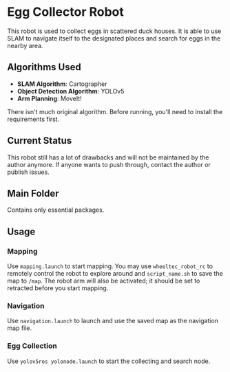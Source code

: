 # Egg Collector Robot

This robot is used to collect eggs in scattered duck houses. It is able to use SLAM to navigate itself to the designated places and search for eggs in the nearby area.

## Algorithms Used
- **SLAM Algorithm**: Cartographer
- **Object Detection Algorithm**: YOLOv5
- **Arm Planning**: MoveIt!

There isn't much original algorithm. Before running, you'll need to install the requirements first.

## Current Status
This robot still has a lot of drawbacks and will not be maintained by the author anymore. If anyone wants to push through, contact the author or publish issues.

## Main Folder
Contains only essential packages.

## Usage

### Mapping
Use `mapping.launch` to start mapping. You may use `wheeltec_robot_rc` to remotely control the robot to explore around and `script_name.sh` to save the map to `/map`. The robot arm will also be activated; it should be set to retracted before you start mapping.

### Navigation
Use `navigation.launch` to launch and use the saved map as the navigation map file.

### Egg Collection
Use `yolov5ros yolonode.launch` to start the collecting and search node.
